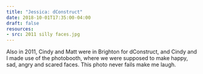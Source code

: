 ```yaml
---
title: "Jessica: dConstruct"
date: 2018-10-01T17:35:00-04:00
draft: false
resources:
- src: 2011 silly faces.jpg
---
```


Also in 2011, Cindy and Matt were in Brighton for dConstruct, and Cindy and I made use of the photobooth, where we were supposed to make happy, sad, angry and scared faces. This photo never fails make me laugh.
